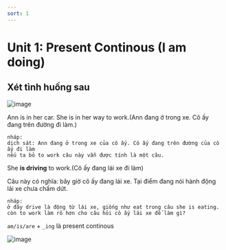 ```yaml
---
sort: 1
---
```


# Unit 1: Present Continous (I am doing)

## Xét tình huống sau

![image](https://user-images.githubusercontent.com/81136429/114384536-07f9d280-9bb9-11eb-9906-cca3d8ec93f9.png)

Ann is in her car. She is in her way to work.(Ann đang ở trong xe. Cô ấy đang trên đường đi làm.)

```
nháp:
dịch sát: Ann đang ở trong xe của cô ấy. Cô ấy đang trên đường của cô ấy đi làm
nếu ta bỏ to work câu này vẫn được tính là một câu.
```

She **is driving** to work.(Cô ấy đang lái xe đi làm)

Câu này có nghĩa: bây giờ cô ấy đang lái xe. Tại điểm đang nói hành động lái xe chưa chấm dứt.

```
nháp: 
ở đây drive là động từ lái xe, giống như eat trong câu she is eating. 
còn to work làm rõ hơn cho câu hỏi cô ấy lái xe để làm gì?
```
`am/is/are` + `_ing` là present continous

![image](https://user-images.githubusercontent.com/81136429/114386171-121cd080-9bbb-11eb-9e68-17ca279b1667.png)

